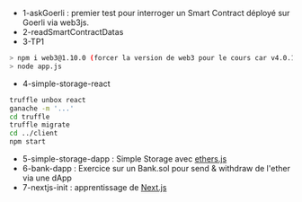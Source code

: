 - 1-askGoerli : premier test pour interroger un Smart Contract déployé sur Goerli via web3js.
- 2-readSmartContractDatas
- 3-TP1

```bash
> npm i web3@1.10.0 (forcer la version de web3 pour le cours car v4.0.1 change beaucoup)
> node app.js
```

- 4-simple-storage-react

```bash
truffle unbox react
ganache -m '...'
cd truffle
truffle migrate
cd ../client
npm start
```

- 5-simple-storage-dapp : Simple Storage avec [ethers.js](https://github.com/ethers-io/ethers.js/)
- 6-bank-dapp : Exercice sur un Bank.sol pour send & withdraw de l'ether via une dApp
- 7-nextjs-init : apprentissage de [Next.js](https://nextjs.org/)
